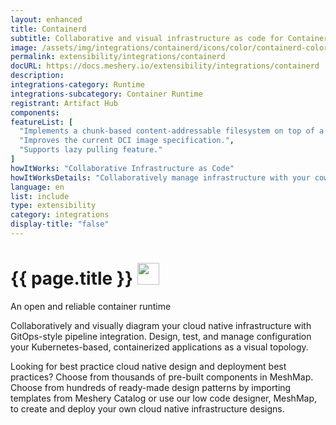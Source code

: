 ```yaml
---
layout: enhanced
title: Containerd
subtitle: Collaborative and visual infrastructure as code for Containerd
image: /assets/img/integrations/containerd/icons/color/containerd-color.svg
permalink: extensibility/integrations/containerd
docURL: https://docs.meshery.io/extensibility/integrations/containerd
description: 
integrations-category: Runtime
integrations-subcategory: Container Runtime
registrant: Artifact Hub
components: 
featureList: [
  "Implements a chunk-based content-addressable filesystem on top of a called RAFS (Registry Acceleration File System) format.",
  "Improves the current OCI image specification.",
  "Supports lazy pulling feature."
]
howItWorks: "Collaborative Infrastructure as Code"
howItWorksDetails: "Collaboratively manage infrastructure with your coworkers synchronously sharing the same designs."
language: en
list: include
type: extensibility
category: integrations
display-title: "false"
---
```

<h1>{{ page.title }} <img src="{{ page.image }}" style="width: 35px; height: 35px;" /></h1>

<p>
An open and reliable container runtime
</p>
<p>
    Collaboratively and visually diagram your cloud native infrastructure with GitOps-style pipeline integration. Design, test, and manage configuration your Kubernetes-based, containerized applications as a visual topology.
</p>
<p>
    Looking for best practice cloud native design and deployment best practices? Choose from thousands of pre-built components in MeshMap. Choose from hundreds of ready-made design patterns by importing templates from Meshery Catalog or use our low code designer, MeshMap, to create and deploy your own cloud native infrastructure designs.
</p>
